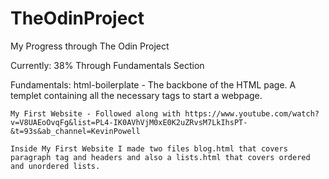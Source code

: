 # TheOdinProject
My Progress through The Odin Project

Currently: 38% Through Fundamentals Section

Fundamentals:
    html-boilerplate - The backbone of the HTML page. A templet containing all the necessary tags to start a webpage.

    My First Website - Followed along with https://www.youtube.com/watch?v=V8UAEoOvqFg&list=PL4-IK0AVhVjM0xE0K2uZRvsM7LkIhsPT-&t=93s&ab_channel=KevinPowell

    Inside My First Website I made two files blog.html that covers paragraph tag and headers and also a lists.html that covers ordered and unordered lists.
